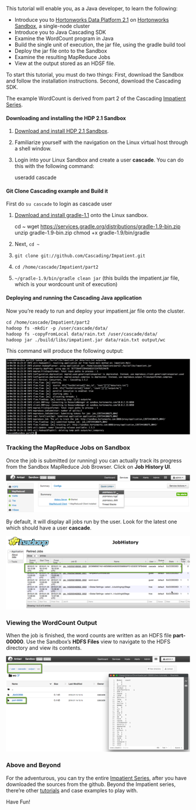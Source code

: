 This tutorial will enable you, as a Java developer, to learn the following:

*   Introduce you to [Hortonworks Data Platform 2.1](http://hortonworks.com/hdp) on [Hortonworks Sandbox](http://hortonworks.com/products/sandbox), a single-node cluster
*   Introduce you to Java Cascading SDK
*   Examine the WordCount program in Java
*   Build the single unit of execution, the jar file, using the gradle build tool
*   Deploy the jar file onto to the Sandbox
*   Examine the resulting MapReduce Jobs
*   View at the output stored as an HDSF file.

To start this tutorial, you must do two things: First, download the Sandbox and follow the installation instructions. Second, download the Cascading SDK.

The example WordCount is derived from part 2 of the Cascading [Impatient Series](http://docs.cascading.org/impatient/).

#### Downloading and installing the HDP 2.1 Sandbox

1.  [Download and install HDP 2.1 Sandbox](http://hortonworks.com/products/hortonworks-sandbox/#install).
2.  Familiarize yourself with the navigation on the Linux virtual host through a shell window.
3.  Login into your Linux Sandbox and create a user **cascade**. You can do this with the following command:


    useradd cascade


#### Git Clone Cascading example and Build it


First do `su cascade` to login as cascade user


1.  [Download and install gradle-1.1](http://www.gradle.org/downloads) onto the Linux sandbox.

    
    cd ~
    wget https://services.gradle.org/distributions/gradle-1.9-bin.zip
    unzip gradle-1.9-bin.zip
    chmod +x gradle-1.9/bin/gradle
    
    
2.  Next,  `cd ~`
3.  `git clone git://github.com/Cascading/Impatient.git`
4.  `cd /home/cascade/Impatient/part2`
5.  `~/gradle-1.9/bin/gradle clean jar` (this builds the impatient.jar file, which is your wordcount unit of execution)

#### Deploying and running the Cascading Java application

Now you’re ready to run and deploy your impatient.jar file onto the cluster.


    cd /home/cascade/Impatient/part2
    hadoop fs -mkdir -p /user/cascade/data/
    hadoop fs -copyFromLocal data/rain.txt /user/cascade/data/
    hadoop jar ./build/libs/impatient.jar data/rain.txt output/wc


This command will produce the following output:

![Screen Shot 2014-04-20 at 4.27.45 PM](assets/Screen-Shot-2014-04-20-at-4.27.45-PM.png)

### Tracking the MapReduce Jobs on Sandbox

Once the job is submitted (or running) you can actually track its progress from the Sandbox MapReduce Job Browser. Click on **Job History UI**.

![Screen Shot 2014-04-18 at 4.17.04 PM](assets/02_ambari_mapreduce.png)

By default, it will display all jobs run by the user. Look for the latest one which should have a user **cascade**.

![Screen Shot 2014-04-19 at 11.12.09 AM](assets/03_jobhistory.png)

### Viewing the WordCount Output

When the job is finished, the word counts are written as an HDFS file **part-00000**. Use the Sandbox’s **HDFS Files** view to navigate to the HDFS directory and view its contents.

![Screen Shot 2014-04-19 at 11.02.53 AM](assets/03_output.png)

### Above and Beyond

For the adventurous, you can try the entire [Impatient Series](http://docs.cascading.org/impatient/), after you have downloaded the sources from the github. Beyond the Impatient series, there’re other [tutorials](http://www.cascading.org/documentation/tutorials/) and case examples to play with.

Have Fun!